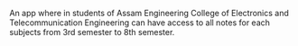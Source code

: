 An app where in students of Assam Engineering College of Electronics and Telecommunication Engineering can have access to all notes for each subjects from 3rd semester to 8th semester.
